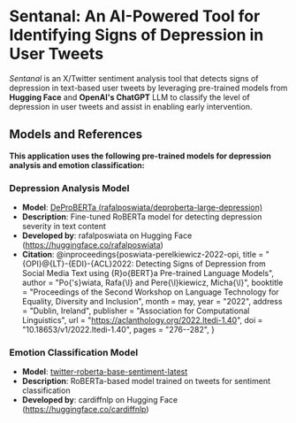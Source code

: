 # Sentanal: An AI-Powered Tool for Identifying Signs of Depression in User Tweets
_Sentanal_ is an X/Twitter sentiment analysis tool that detects signs of depression in text-based user tweets by leveraging pre-trained models from **Hugging Face** and **OpenAI's ChatGPT** LLM to classify the level of depression in user tweets and assist in enabling early intervention.

## Models and References

**This application uses the following pre-trained models for depression analysis and emotion classification:**

### Depression Analysis Model

- **Model**: [DeProBERTa (rafalposwiata/deproberta-large-depression)](https://huggingface.co/rafalposwiata/deproberta-large-depression)
- **Description**: Fine-tuned RoBERTa model for detecting depression severity in text content
- **Developed by**: rafalposwiata on Hugging Face (https://huggingface.co/rafalposwiata)
- **Citation**: @inproceedings{poswiata-perelkiewicz-2022-opi,
  title = "{OPI}@{LT}-{EDI}-{ACL}2022: Detecting Signs of Depression from Social Media Text using {R}o{BERT}a Pre-trained Language Models",
  author = "Po{\'s}wiata, Rafa{\l} and Pere{\l}kiewicz, Micha{\l}",
  booktitle = "Proceedings of the Second Workshop on Language Technology for Equality, Diversity and Inclusion",
  month = may,
  year = "2022",
  address = "Dublin, Ireland",
  publisher = "Association for Computational Linguistics",
  url = "https://aclanthology.org/2022.ltedi-1.40",
  doi = "10.18653/v1/2022.ltedi-1.40",
  pages = "276--282",
  }

### Emotion Classification Model

- **Model**: [twitter-roberta-base-sentiment-latest](https://huggingface.co/cardiffnlp/twitter-roberta-base-sentiment-latest)
- **Description**: RoBERTa-based model trained on tweets for sentiment classification
- **Developed by**: cardiffnlp on Hugging Face (https://huggingface.co/cardiffnlp)
